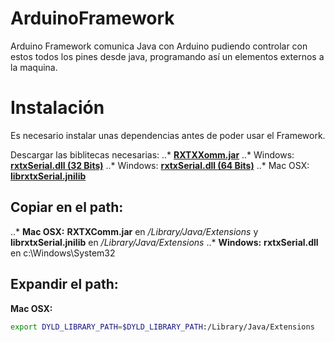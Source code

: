 ArduinoFramework
================

Arduino Framework comunica Java con Arduino pudiendo controlar con estos todos los pines desde java, programando así un elementos externos a la maquina.

Instalación 
===========

Es necesario instalar unas dependencias antes de poder usar el Framework.

Descargar las biblitecas necesarias:
..* [**RXTXXomm.jar**](http://arduino.googlecode.com/files/arduino-1.0.5-src.tar.gz)
..* Windows: [**rxtxSerial.dll (32 Bits)**](http://jlog.org/v4/windows/win32/rxtxSerial.dll)
..* Windows: [**rxtxSerial.dll (64 Bits)**](http://arduino.googlecode.com/files/arduino-1.0.5-src.tar.gz)
..* Mac OSX: [**librxtxSerial.jnilib**](http://blog.iharder.net/wp-content/uploads/2009/08/librxtxSerial.jnilib)

Copiar en el path:
------------------

..* **Mac OSX:** **RXTXComm.jar** en */Library/Java/Extensions* y **librxtxSerial.jnilib** en */Library/Java/Extensions*
..* **Windows:** **rxtxSerial.dll** en c:\Windows\System32

Expandir el path:
-----------------

**Mac OSX:** 

```bash
export DYLD_LIBRARY_PATH=$DYLD_LIBRARY_PATH:/Library/Java/Extensions
```



